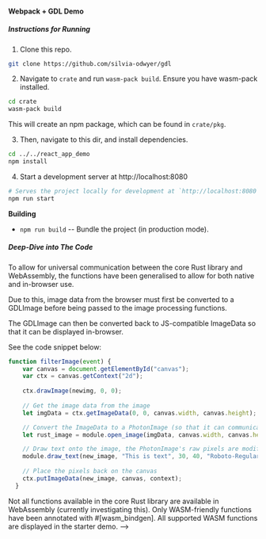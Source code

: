 #### Webpack + GDL Demo

##### Instructions for Running

1. Clone this repo.
```sh 
git clone https://github.com/silvia-odwyer/gdl
```

2. Navigate to `crate` and run `wasm-pack build`. Ensure you have wasm-pack installed.

```sh
cd crate 
wasm-pack build
```

This will create an npm package, which can be found in `crate/pkg`. 

3. Then, navigate to this dir, and install dependencies. 

```sh
cd ../../react_app_demo 
npm install
```

4. Start a development server at http://localhost:8080

```sh
# Serves the project locally for development at `http://localhost:8080`.
npm run start 
```

**Building**
* `npm run build` -- Bundle the project (in production mode).

##### Deep-Dive into The Code
To allow for universal communication between the core Rust library and WebAssembly, the functions have been generalised to allow for both native and in-browser use. 

Due to this, image data from the browser must first be converted to a GDLImage before being passed to the image processing functions. 

The GDLImage can then be converted back to JS-compatible ImageData so that it can be displayed in-browser.

See the code snippet below:
```js
function filterImage(event) {
    var canvas = document.getElementById("canvas");
    var ctx = canvas.getContext("2d");
    
    ctx.drawImage(newimg, 0, 0);
    
    // Get the image data from the image
    let imgData = ctx.getImageData(0, 0, canvas.width, canvas.height);

    // Convert the ImageData to a PhotonImage (so that it can communicate with the core Rust library)
    let rust_image = module.open_image(imgData, canvas.width, canvas.height);

    // Draw text onto the image, the PhotonImage's raw pixels are modified
    module.draw_text(new_image, "This is text", 30, 40, "Roboto-Regular", 30.0);
    
    // Place the pixels back on the canvas
    ctx.putImageData(new_image, canvas, context);
  }
```

Not all functions available in the core Rust library are available in WebAssembly (currently investigating this). Only WASM-friendly functions have been annotated with #[wasm_bindgen]. All supported WASM functions are displayed in the starter demo.  -->
